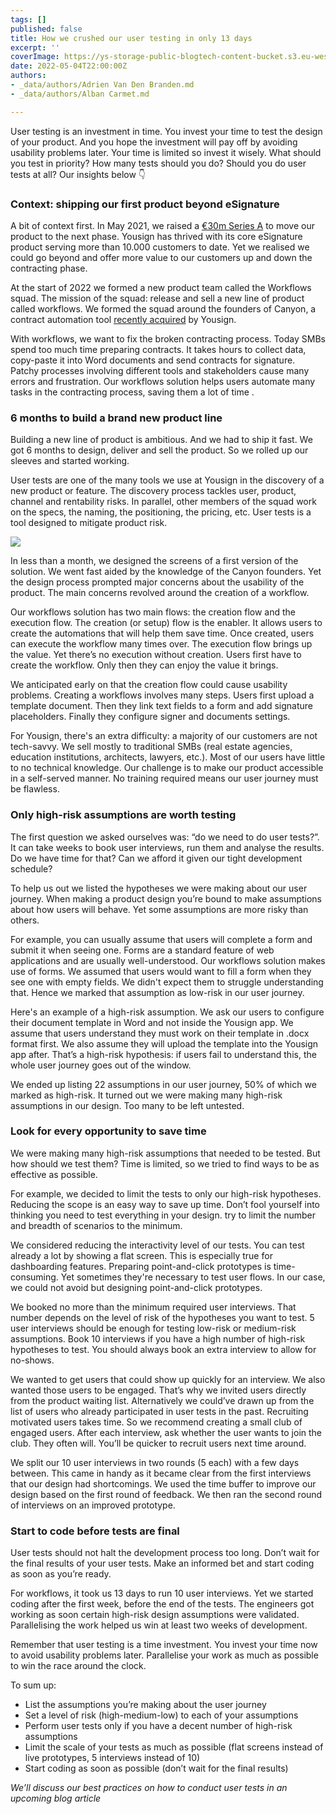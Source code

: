 ```yaml
---
tags: []
published: false
title: How we crushed our user testing in only 13 days
excerpt: ''
coverImage: https://ys-storage-public-blogtech-content-bucket.s3.eu-west-3.amazonaws.com/User_test.png
date: 2022-05-04T22:00:00Z
authors:
- _data/authors/Adrien Van Den Branden.md
- _data/authors/Alban Carmet.md

---
```

User testing is an investment in time. You invest your time to test the design of your product. And you hope the investment will pay off by avoiding usability problems later. Your time is limited so invest it wisely. What should you test in priority? How many tests should you do? Should you do user tests at all? Our insights below 👇

### Context: shipping our first product beyond eSignature

A bit of context first. In May 2021, we raised a [€30m Series A](https://yousign.com/blog/yousign-raises-30-million-euros) to move our product to the next phase. Yousign has thrived with its core eSignature product serving more than 10.000 customers to date. Yet we realised we could go beyond and offer more value to our customers up and down the contracting phase.

At the start of 2022 we formed a new product team called the Workflows squad. The mission of the squad: release and sell a new line of product called workflows. We formed the squad around the founders of Canyon, a contract automation tool [recently acquired](https://yousign.com/blog/yousign-acquires-canyon) by Yousign.

With workflows, we want to fix the broken contracting process. Today SMBs spend too much time preparing contracts. It takes hours to collect data, copy-paste it into Word documents and send contracts for signature. Patchy processes involving different tools and stakeholders cause many errors and frustration. Our workflows solution helps users automate many tasks in the contracting process, saving them a lot of time .

### 6 months to build a brand new product line

Building a new line of product is ambitious. And we had to ship it fast. We got 6 months to design, deliver and sell the product. So we rolled up our sleeves and started working.

User tests are one of the many tools we use at Yousign in the discovery of a new product or feature. The discovery process tackles user, product, channel and rentability risks. In parallel, other members of the squad work on the specs, the naming, the positioning, the pricing, etc. User tests is a tool designed to mitigate product risk.

![](https://ys-storage-public-blogtech-content-bucket.s3.eu-west-3.amazonaws.com/Diagram.png)

In less than a month, we designed the screens of a first version of the solution. We went fast aided by the knowledge of the Canyon founders. Yet the design process prompted major concerns about the usability of the product. The main concerns revolved around the creation of a workflow.

Our workflows solution has two main flows: the creation flow and the execution flow. The creation (or setup) flow is the enabler. It allows users to create the automations that will help them save time. Once created, users can execute the workflow many times over. The execution flow brings up the value. Yet there’s no execution without creation. Users first have to create the workflow. Only then they can enjoy the value it brings.

We anticipated early on that the creation flow could cause usability problems. Creating a workflows involves many steps. Users first upload a template document. Then they link text fields to a form and add signature placeholders. Finally they configure signer and documents settings.

For Yousign, there's an extra difficulty: a majority of our customers are not tech-savvy. We sell mostly to traditional SMBs (real estate agencies, education institutions, architects, lawyers, etc.). Most of our users have little to no technical knowledge. Our challenge is to make our product accessible in a self-served manner. No training required means our user journey must be flawless.

### Only high-risk assumptions are worth testing

The first question we asked ourselves was: “do we need to do user tests?”. It can take weeks to book user interviews, run them and analyse the results. Do we have time for that? Can we afford it given our tight development schedule?

To help us out we listed the hypotheses we were making about our user journey. When making a product design you’re bound to make assumptions about how users will behave. Yet some assumptions are more risky than others.

For example, you can usually assume that users will complete a form and submit it when seeing one. Forms are a standard feature of web applications and are usually well-understood. Our workflows solution makes use of forms. We assumed that users would want to fill a form when they see one with empty fields. We didn't expect them to struggle understanding that. Hence we marked that assumption as low-risk in our user journey.

Here's an example of a high-risk assumption. We ask our users to configure their document template in Word and not inside the Yousign app. We assume that users understand they must work on their template in .docx format first. We also assume they will upload the template into the Yousign app after. That’s a high-risk hypothesis: if users fail to understand this, the whole user journey goes out of the window.

We ended up listing 22 assumptions in our user journey, 50% of which we marked as high-risk. It turned out we were making many high-risk assumptions in our design. Too many to be left untested.

### Look for every opportunity to save time

We were making many high-risk assumptions that needed to be tested. But how should we test them? Time is limited, so we tried to find ways to be as effective as possible.

For example, we decided to limit the tests to only our high-risk hypotheses. Reducing the scope is an easy way to save up time. Don’t fool yourself into thinking you need to test everything in your design. try to limit the number and breadth of scenarios to the minimum.

We considered reducing the interactivity level of our tests. You can test already a lot by showing a flat screen. This is especially true for dashboarding features. Preparing point-and-click prototypes is time-consuming. Yet sometimes they're necessary to test user flows. In our case, we could not avoid but designing point-and-click prototypes.

We booked no more than the minimum required user interviews. That number depends on the level of risk of the hypotheses you want to test. 5 user interviews should be enough for testing low-risk or medium-risk assumptions. Book 10 interviews if you have a high number of high-risk hypotheses to test. You should always book an extra interview to allow for no-shows.

We wanted to get users that could show up quickly for an interview. We also wanted those users to be engaged. That’s why we invited users directly from the product waiting list. Alternatively we could’ve drawn up from the list of users who already participated in user tests in the past. Recruiting motivated users takes time. So we recommend creating a small club of engaged users. After each interview, ask whether the user wants to join the club. They often will. You’ll be quicker to recruit users next time around.

We split our 10 user interviews in two rounds (5 each) with a few days between. This came in handy as it became clear from the first interviews that our design had shortcomings. We used the time buffer to improve our design based on the first round of feedback. We then ran the second round of interviews on an improved prototype.

### Start to code before tests are final

User tests should not halt the development process too long. Don’t wait for the final results of your user tests. Make an informed bet and start coding as soon as you’re ready.

For workflows, it took us 13 days to run 10 user interviews. Yet we started coding after the first week, before the end of the tests. The engineers got working as soon certain high-risk design assumptions were validated. Parallelising the work helped us win at least two weeks of development.

Remember that user testing is a time investment. You invest your time now to avoid usability problems later. Parallelise your work as much as possible to win the race around the clock.

To sum up:

* List the assumptions you’re making about the user journey
* Set a level of risk (high-medium-low) to each of your assumptions
* Perform user tests only if you have a decent number of high-risk assumptions
* Limit the scale of your tests as much as possible (flat screens instead of live prototypes, 5 interviews instead of 10)
* Start coding as soon as possible (don’t wait for the final results)

_We’ll discuss our best practices on how to conduct user tests in an upcoming blog article_